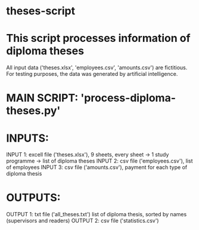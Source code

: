 # theses-script

# This script processes information of diploma theses

All input data ('theses.xlsx', 'employees.csv', 'amounts.csv') are fictitious.
For testing purposes, the data was generated by artificial intelligence.

# MAIN SCRIPT: 'process-diploma-theses.py'

# INPUTS:
INPUT 1: excell file ('theses.xlsx'), 9 sheets, every sheet -> 1 study programme -> list of diploma theses
INPUT 2: csv file ('employees.csv'), list of employees
INPUT 3: csv file ('amounts.csv'), payment for each type of diploma thesis

# OUTPUTS:
OUTPUT 1: txt file ('all_theses.txt') list of diploma thesis, sorted by names (supervisors and readers)
OUTPUT 2: csv file ('statistics.csv')
